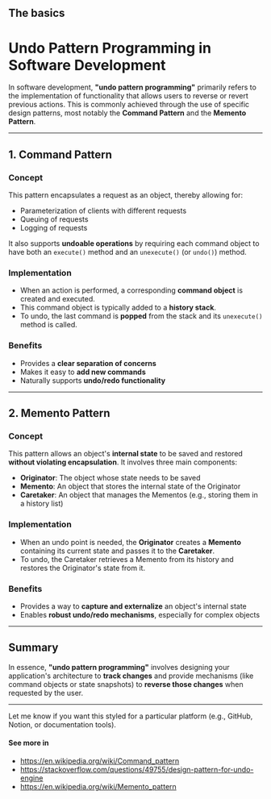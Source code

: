 ## The basics

# Undo Pattern Programming in Software Development

In software development, **"undo pattern programming"** primarily refers to the implementation of functionality that allows users to reverse or revert previous actions. This is commonly achieved through the use of specific design patterns, most notably the **Command Pattern** and the **Memento Pattern**.

---

## 1. Command Pattern

### Concept

This pattern encapsulates a request as an object, thereby allowing for:

* Parameterization of clients with different requests
* Queuing of requests
* Logging of requests

It also supports **undoable operations** by requiring each command object to have both an `execute()` method and an `unexecute()` (or `undo()`) method.

### Implementation

* When an action is performed, a corresponding **command object** is created and executed.
* This command object is typically added to a **history stack**.
* To undo, the last command is **popped** from the stack and its `unexecute()` method is called.

### Benefits

* Provides a **clear separation of concerns**
* Makes it easy to **add new commands**
* Naturally supports **undo/redo functionality**

---

## 2. Memento Pattern

### Concept

This pattern allows an object's **internal state** to be saved and restored **without violating encapsulation**. It involves three main components:

* **Originator**: The object whose state needs to be saved
* **Memento**: An object that stores the internal state of the Originator
* **Caretaker**: An object that manages the Mementos (e.g., storing them in a history list)

### Implementation

* When an undo point is needed, the **Originator** creates a **Memento** containing its current state and passes it to the **Caretaker**.
* To undo, the Caretaker retrieves a Memento from its history and restores the Originator's state from it.

### Benefits

* Provides a way to **capture and externalize** an object's internal state
* Enables **robust undo/redo mechanisms**, especially for complex objects

---

## Summary

In essence, **"undo pattern programming"** involves designing your application's architecture to **track changes** and provide mechanisms (like command objects or state snapshots) to **reverse those changes** when requested by the user.

---

Let me know if you want this styled for a particular platform (e.g., GitHub, Notion, or documentation tools).


#### See more in
- https://en.wikipedia.org/wiki/Command_pattern
- https://stackoverflow.com/questions/49755/design-pattern-for-undo-engine
- https://en.wikipedia.org/wiki/Memento_pattern